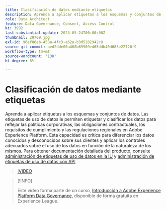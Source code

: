 ```yaml
---
title: Clasificación de datos mediante etiquetas
description: Aprenda a aplicar etiquetas a los esquemas y conjuntos de datos.
role: Data Architect
feature: Data Governance, Consent, Access Control
kt: 3992
last-substantial-update: 2023-05-24T00:00:00Z
thumbnail: 29709.jpg
exl-id: 96ef86eb-458a-4fc3-a62a-b3d5202942c8
source-git-commit: bed2dde00a408b69909ed65ddb40d683e22720f9
workflow-type: tm+mt
source-wordcount: '138'
ht-degree: 8%

---
```


# Clasificación de datos mediante etiquetas

Aprenda a aplicar etiquetas a los esquemas y conjuntos de datos. Las etiquetas de uso de datos le permiten etiquetar y clasificar los datos para reflejar las políticas corporativas, las obligaciones contractuales, los requisitos de cumplimiento y las regulaciones regionales en Adobe Experience Platform. Esta capacidad es crítica para diferenciar los datos conocidos y desconocidos sobre sus clientes y aplicar los controles adecuados sobre el uso de los datos en función de la naturaleza de los mismos. Para obtener documentación detallada del producto, consulte [administración de etiquetas de uso de datos en la IU](https://experienceleague.adobe.com/docs/experience-platform/data-governance/labels/user-guide.html?lang=es) y [administración de etiquetas de uso de datos con API](https://experienceleague.adobe.com/docs/experience-platform/data-governance/labels/dataset-api.html)

>[!VIDEO](https://video.tv.adobe.com/v/29709?learn=on)

>[!INFO]
>
> Este vídeo forma parte de un curso, [Introducción a Adobe Experience Platform Data Governance](https://experienceleague.adobe.com/?recommended=ExperiencePlatform-D-1-2021.1.dgov.gs&amp;lang=es), disponible de forma gratuita en Experience League.

